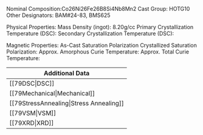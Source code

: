 Nominal Composition:Co26Ni26Fe26B8Si4Nb8Mn2
Cast Group: HOTG10
Other Designators: BAM#24-83, BMS625
 
Physical Properties:
Mass Density (ingot): 8.20g/cc
 Primary Crystallization Temperature (DSC):
Secondary Crystallization Temperature (DSC):

Magnetic Properties:
As-Cast Saturation Polarization 
Crystallized Saturation Polarization: 
Approx. Amorphous Curie Temperature: 
Approx. Total Curie Temperature:

| Additional Data                         |
| --------------------------------------- |
| [[79DSC\|DSC]]                          |
| [[79Mechanical\|Mechanical]]            |
| [[79StressAnnealing\|Stress Annealing]] |
| [[79VSM\|VSM]]                          |
| [[79XRD\|XRD]]                          |
